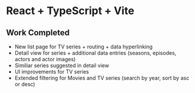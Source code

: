 # React + TypeScript + Vite

## Work Completed 
- New list page for TV series + routing + data hyperlinking
- Detail view for series + additional data entries (seasons, episodes, actors and actor images)
- Similiar series suggested in detail view
- UI improvements for TV series 
- Extended filtering for Movies and TV series (search by year, sort by asc or desc)
